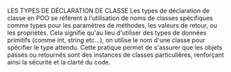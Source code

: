 
LES TYPES DE DÉCLARATION DE CLASSE
Les types de déclaration de classe en POO se réfèrent à l'utilisation de noms de classes spécifiques comme types pour les paramètres de méthodes, les valeurs de retour, ou les propriétés. Cela signifie qu'au lieu d'utiliser des types de données primitifs (comme int, string etc...), on utilise le nom d'une classe pour spécifier le type attendu. Cette pratique permet de s'assurer que les objets passés ou retournés sont des instances de classes particulières, renforçant ainsi la sécurité et la clarté du code.